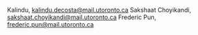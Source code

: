 Kalindu, kalindu.decosta@mail.utoronto.ca
Sakshaat Choyikandi, sakshaat.choyikandi@mail.utoronto.ca
Frederic Pun, frederic.pun@mail.utoronto.ca
